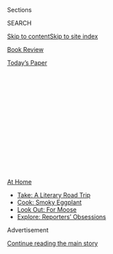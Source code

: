<div id="app">

<div>

<div>

<div>

<div class="NYTAppHideMasthead css-1q2w90k e1suatyy0">

<div class="section css-ui9rw0 e1suatyy2">

<div class="css-eph4ug er09x8g0">

<div class="css-6n7j50">

</div>

<span class="css-1dv1kvn">Sections</span>

<div class="css-10488qs">

<span class="css-1dv1kvn">SEARCH</span>

</div>

[Skip to content](#site-content)[Skip to site index](#site-index)

</div>

<div id="masthead-section-label" class="css-1wr3we4 eaxe0e00">

[Book
Review](https://www.nytimes3xbfgragh.onion/section/books/review)

</div>

<div class="css-10698na e1huz5gh0">

</div>

</div>

<div id="masthead-bar-one" class="section hasLinks css-15hmgas e1csuq9d3">

<div class="css-uqyvli e1csuq9d0">

</div>

<div class="css-1uqjmks e1csuq9d1">

</div>

<div class="css-9e9ivx">

[](https://myaccount.nytimes3xbfgragh.onion/auth/login?response_type=cookie&client_id=vi)

</div>

<div class="css-1bvtpon e1csuq9d2">

[Today’s
Paper](https://www.nytimes3xbfgragh.onion/section/todayspaper)

</div>

</div>

</div>

</div>

<div data-aria-hidden="false">

<div id="site-content" data-role="main">

<div>

<div class="css-1aor85t" style="opacity:0.000000001;z-index:-1;visibility:hidden">

<div class="css-1hqnpie">

<div class="css-epjblv">

<span class="css-17xtcya">[Book
Review](/section/books/review)</span><span class="css-x15j1o">|</span><span class="css-fwqvlz">Raina
Telgemeier Can’t Wait to Break Bread With Her Friends
Again</span>

</div>

<div class="css-k008qs">

<div class="css-1iwv8en">

<span class="css-18z7m18"></span>

<div>

</div>

</div>

<span class="css-1n6z4y">https://nyti.ms/3cTPALE</span>

<div class="css-1705lsu">

<div class="css-4xjgmj">

<div class="css-4skfbu" data-role="toolbar" data-aria-label="Social Media Share buttons, Save button, and Comments Panel with current comment count" data-testid="share-tools">

  - 
  - 
  - 
  - 
    
    <div class="css-6n7j50">
    
    </div>

  - 

</div>

</div>

</div>

</div>

</div>

</div>

<div id="NYT_TOP_BANNER_REGION" class="css-13pd83m">

<div>

<div id="maps-athome-menu" class="section interactive-content interactive-size-medium css-1edisqu">

<div class="css-17ih8de interactive-body">

<div class="at-home-nav__innerContainer">

<div class="at-home-nav__title">

[At
Home](https://www.nytimes3xbfgragh.onion/spotlight/at-home?action=click&pgtype=Article&state=default&region=TOP_BANNER&context=at_home_menu)

</div>

  - [Take: A Literary Road
    Trip](https://www.nytimes3xbfgragh.onion/2020/07/28/books/time-for-a-literary-road-trip.html?action=click&pgtype=Article&state=default&region=TOP_BANNER&context=at_home_menu)
  - [Cook: Smoky
    Eggplant](https://www.nytimes3xbfgragh.onion/2020/07/29/magazine/bored-with-your-home-cooking-some-smoky-eggplant-will-fix-that.html?action=click&pgtype=Article&state=default&region=TOP_BANNER&context=at_home_menu)
  - [Look Out: For
    Moose](https://www.nytimes3xbfgragh.onion/2020/07/27/travel/moose-michigan-isle-royale.html?action=click&pgtype=Article&state=default&region=TOP_BANNER&context=at_home_menu)
  - [Explore: Reporters’
    Obsessions](https://www.nytimes3xbfgragh.onion/interactive/2020/at-home/even-more-reporters-editors-diaries-lists-recommendations.html?action=click&pgtype=Article&state=default&region=TOP_BANNER&context=at_home_menu)

</div>

</div>

</div>

</div>

</div>

<div id="top-wrapper" class="css-1sy8kpn">

<div id="top-slug" class="css-l9onyx">

Advertisement

</div>

[Continue reading the main
story](#after-top)

<div class="ad top-wrapper" style="text-align:center;height:100%;display:block;min-height:250px">

<div id="top" class="place-ad" data-position="top" data-size-key="top">

</div>

</div>

<div id="after-top">

</div>

</div>

<div id="sponsor-wrapper" class="css-1hyfx7x">

<div id="sponsor-slug" class="css-19vbshk">

Supported by

</div>

[Continue reading the main
story](#after-sponsor)

<div id="sponsor" class="ad sponsor-wrapper" style="text-align:center;height:100%;display:block">

</div>

<div id="after-sponsor">

</div>

</div>

[By the
Book](/column/by-the-book "By the Book")

<div class="css-1vkm6nb ehdk2mb0">

# Raina Telgemeier Can’t Wait to Break Bread With Her Friends Again

</div>

<div class="css-79elbk" data-testid="photoviewer-wrapper">

<div class="css-z3e15g" data-testid="photoviewer-wrapper-hidden">

</div>

<div class="css-1a48zt4 ehw59r15" data-testid="photoviewer-children">

![<span class="css-cnj6d5 e1z0qqy90" itemprop="copyrightHolder"><span class="css-1ly73wi e1tej78p0">Credit...</span><span><span>Jillian
Tamaki</span></span></span>](https://static01.graylady3jvrrxbe.onion/images/2020/06/14/books/review/14ByTheBook/14ByTheBook-articleLarge.jpg?quality=75&auto=webp&disable=upscale)

</div>

</div>

<div class="css-xt80pu e12qa4dv0">

<div class="css-1w184yk e1m0lo4l0">

June 11,
2020

<div class="css-4xjgmj">

<div class="css-d8bdto" data-role="toolbar" data-aria-label="Social Media Share buttons, Save button, and Comments Panel with current comment count" data-testid="share-tools">

  - 
  - 
  - 
  - 
    
    <div class="css-6n7j50">
    
    </div>

  - 

</div>

</div>

</div>

</div>

<div class="section meteredContent css-1r7ky0e" name="articleBody" itemprop="articleBody">

<div class="css-1fanzo5 StoryBodyCompanionColumn">

<div class="css-53u6y8">

**What books are on your nightstand?**

Fittingly for quarantine, I’m reading “The Martian,” by Andy Weir, and
Dylan Meconis’s graphic novel “Queen of the Sea,” about a young girl
living with a convent of nuns on a remote island. There is a plague\!
It’s accidentally timely\!

**What’s the last great book you read?**

I won’t stop yelling about Gene Luen Yang’s graphic novel “Dragon
Hoops.” Gene is a master of the visual craft, weaving history and
sports culture and nerddom and meta-commentary together into a work
unlike anything else.

**Describe your ideal reading experience (when, where, what, how).**

Sunny afternoon, couch, windows open, cats dozing at my feet, perpetual
mug of hot tea. A thought-provoking and lovingly-illustrated graphic
novel. Cover to cover.

**What’s your favorite book no one else has heard of?**

One of my favorite illustrators is named Hergie (Ernie Hergenroeder). He
illustrated a series of nonfiction books about social emotional learning
written by Joy Wilt in the late 1970s that I was obsessed with — and in
many ways were templates for the kinds of childhood emotions and
experiences I write about now. I don’t believe I’ve ever heard Hergie’s
name when my peers discuss their influences, but he had a huge impact on
the way I draw kids and environments and body language\!

</div>

</div>

<div class="css-1fanzo5 StoryBodyCompanionColumn">

<div class="css-53u6y8">

**Which writers — novelists, playwrights, critics, journalists, poets —
working today do you admire most?**

I’m obsessed with Esther Perel — both her podcast and her published
work. I can’t seem to read enough about therapy and human
interconnectedness, and she’s got a deft touch with both.

Kiyohiko Azuma, the creator of my favorite manga, “Yotsuba&\!,” has been
writing an ongoing series about … not much of anything, just a kid and
her dad and their neighbors, for over a decade. It’s slice-of-life and
makes tons of space for character interaction, funny throwaway moments
and the enormous emotions of a little kid interacting with the world.
It’s brilliant.

And enough good things can’t possibly be said about Jason Reynolds. His
work is vital, and his advocacy and role modeling for kids is
awe-inspiring. He was the perfect choice for the role of National
Ambassador for Young People’s Literature. We are so lucky to live in a
world where he writes books.

**What writers are especially good on adolescent life?**

I still look to Lynda Barry for guidance on how to perfectly nail the
teenage voice. She’s got an uncanny ability to free-associate through
her characters, who are clearly still learning to speak and write and
use language, but are no less sophisticated in their depth of thought.

</div>

</div>

<div class="css-1fanzo5 StoryBodyCompanionColumn">

<div class="css-53u6y8">

**Which young adult books would you recommend to people who don’t
usually read Y.A.?**

Books by Mariko Tamaki and/or Rainbow Rowell. I don’t think I’ve read a
bad work by either of them\! “Laura Dean Keeps Breaking Up With Me”
(illustrated by Rosemary Valero-O’Connell) and “Pumpkinheads”
(illustrated by Faith Erin Hicks) are respective favorites.

**What book, if any, most influenced your decision to become a graphic
novelist?**

Keiji Nakazawa’s “Barefoot Gen,” which was serialized in Japanese comics
magazines and then published as a series of graphic novels over the
course of my adolescence, were pivotal in teaching me the power of the
comics medium. The story centers on a family caught in the atomic
bombing of Hiroshima in 1945 — a heartbreaking read, but one that
allowed the world to open up in my young mind and injected me with a
lifetime dose of empathy. I learned that chronicling the life stories of
real people, in good times and bad, is an integral piece in preserving
human history.

**What’s the relationship between art and text in your mind?**

They make up a single language for me, which is *cartooning*. I have a
hard time writing text and not peppering every sentence with emojis and
doodles in the margins. I have a hard time drawing a single image that
effectively communicates an idea. But put pictures and words together,
and suddenly I’m able to create stories.

**Which subjects do you wish more authors would write about?**

I love a good story about a character’s inner world. John Green’s
“Turtles All the Way Down” broke me completely in half; to be able to
inhabit Aza’s brain, and understand the color and texture and dialogue
of her anxiety, was powerfully affirming. We are all looking for lights
to guide us down the path of this confusing world, and when authors
allow you to walk in someone else’s shoes, the path looks a bit
brighter.

**Which genres do you especially enjoy reading? And which do you
avoid?**

Memoir, nonfiction and realistic fiction are my favorites. I don’t
outright avoid genres — I’ll read anything I get a high recommendation
for — but I tend to shy away from fiction involving heavy psychological
abuse, especially when the antagonist isn’t held accountable for their
actions. Enough of that in the real world\!

**How do you organize your books?**

Reading demographic \> color \> size. I want to be able to point my
friends’ kids in the right direction when they visit, so I keep my
picture books, middle grade comics and Y.A. comics most easily
accessible. A good 75 percent of my collection is comics and illustrated
books in various formats and sizes. I read most of my prose digitally.

**The last book you read that made you cry?**

“Duck, Death and the Tulip,” by Wolf Erlbruch. It’s a picture book about
a duck and the specter of death, having a conversation. As they do. My
friend brought it over to my house and I read it on the spot, and was
completely caught off guard by how spare and sad and lovely it was.

</div>

</div>

<div class="css-1fanzo5 StoryBodyCompanionColumn">

<div class="css-53u6y8">

**What kind of reader were you as a child? Which childhood books and
authors stick with you most?**

I glommed onto stories about real kids, fast. Ramona Quimby, the
Baby-Sitters Club, and all things Judy Blume were my mainstays. Another
early favorite was “In the Year of the Boar and Jackie Robinson.” My mom
loved to read whatever I was reading, and we made lots of time to
discuss.

**You’re organizing a literary dinner party. Which three writers, dead
or alive, do you invite?**

Samin Nosrat, so we can cook (and laugh\!) together. Bill Watterson, so
we can sit down while dinner’s in the oven and look at old art books and
geek out about traditional inking tools. Toni Morrison, to tell haunting
stories in hushed tones over a long and delicious meal.

**What do you plan to read next?**

I’ve got “Tartine Bread” on back-order through Indiebound.com, and I
can’t wait to get my hands on it. Quarantine is turning out to be
about upping my sourdough game, and I can’t wait till this is over to
have a bread-eating party with my friends.

</div>

</div>

</div>

<div>

</div>

<div>

</div>

<div>

</div>

<div>

<div id="bottom-wrapper" class="css-1ede5it">

<div id="bottom-slug" class="css-l9onyx">

Advertisement

</div>

[Continue reading the main
story](#after-bottom)

<div id="bottom" class="ad bottom-wrapper" style="text-align:center;height:100%;display:block;min-height:90px">

</div>

<div id="after-bottom">

</div>

</div>

</div>

</div>

</div>

## Site Index

<div>

</div>

## Site Information Navigation

  - [© <span>2020</span> <span>The New York Times
    Company</span>](https://help.nytimes3xbfgragh.onion/hc/en-us/articles/115014792127-Copyright-notice)

<!-- end list -->

  - [NYTCo](https://www.nytco.com/)
  - [Contact
    Us](https://help.nytimes3xbfgragh.onion/hc/en-us/articles/115015385887-Contact-Us)
  - [Work with us](https://www.nytco.com/careers/)
  - [Advertise](https://nytmediakit.com/)
  - [T Brand Studio](http://www.tbrandstudio.com/)
  - [Your Ad
    Choices](https://www.nytimes3xbfgragh.onion/privacy/cookie-policy#how-do-i-manage-trackers)
  - [Privacy](https://www.nytimes3xbfgragh.onion/privacy)
  - [Terms of
    Service](https://help.nytimes3xbfgragh.onion/hc/en-us/articles/115014893428-Terms-of-service)
  - [Terms of
    Sale](https://help.nytimes3xbfgragh.onion/hc/en-us/articles/115014893968-Terms-of-sale)
  - [Site
    Map](https://spiderbites.nytimes3xbfgragh.onion)
  - [Help](https://help.nytimes3xbfgragh.onion/hc/en-us)
  - [Subscriptions](https://www.nytimes3xbfgragh.onion/subscription?campaignId=37WXW)

</div>

</div>

</div>

</div>
